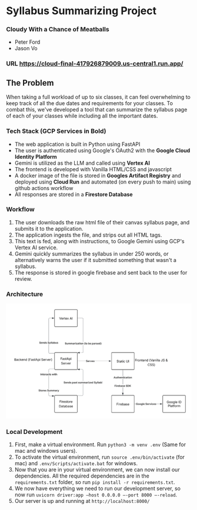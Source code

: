 # Syllabus Summarizing Project
### Cloudy With a Chance of Meatballs
- Peter Ford
- Jason Vo
### URL https://cloud-final-417926879009.us-central1.run.app/

## The Problem

When taking a full workload of up to six classes, it can feel overwhelming to keep track of all the due dates and requirements for your classes. To combat this, we've developed a tool that can summarize the syllabus page of each of your classes while including all the important dates.

### Tech Stack (GCP Services in Bold)

- The web application is built in Python using FastAPI
- The user is authenticated using Google's OAuth2 with the **Google Cloud Identity Platform**
- Gemini is utilized as the LLM and called using **Vertex AI**
- The frontend is developed with Vanilla HTML/CSS and javascript
- A docker image of the file is stored in **Googles Artifact Registry** and deployed using **Cloud Run** and automated (on every push to main) using github actions workflow
- All responses are stored in a **Firestore Database**

### Workflow

1. The user downloads the raw html file of their canvas syllabus page, and submits it to the application.
2. The application ingests the file, and strips out all HTML tags.
3. This text is fed, along with instructions, to Google Gemini using GCP's Vertex AI service.
4. Gemini quickly summarizes the syllabus in under 250 words, or alternatively warns the user if it submitted something that wasn't a syllabus.
5. The response is stored in google firebase and sent back to the user for review.

### Architecture

![Architecture Diagram](architecture.png)

### Local Development

1. First, make a virtual environment. Run `python3 -m venv .env` (Same for mac and windows users).
2. To activate the virtual environment, run `source .env/bin/activate` (for mac) and `.env/Scripts/activate.bat` for windows.
3. Now that you are in your virtual environment, we can now install our dependencies. All the required dependencies are in the `requirements.txt` folder, so run `pip install -r requirements.txt`.
4. We now have everything we need to run our development server, so now run `uvicorn driver:app —host 0.0.0.0 —-port 8000 —-reload`.
5. Our server is up and running at `http://localhost:8000/`
